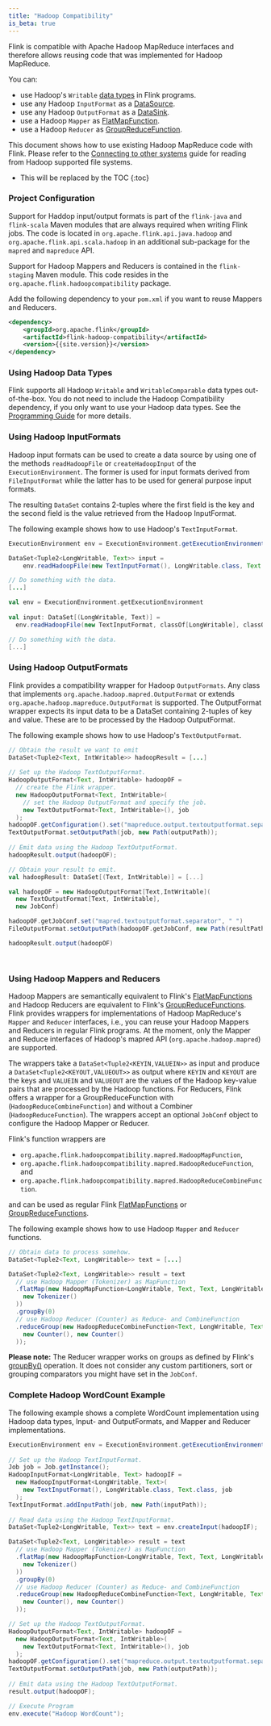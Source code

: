 ```yaml
---
title: "Hadoop Compatibility"
is_beta: true
---
```

<!--
Licensed to the Apache Software Foundation (ASF) under one
or more contributor license agreements.  See the NOTICE file
distributed with this work for additional information
regarding copyright ownership.  The ASF licenses this file
to you under the Apache License, Version 2.0 (the
"License"); you may not use this file except in compliance
with the License.  You may obtain a copy of the License at

  http://www.apache.org/licenses/LICENSE-2.0

Unless required by applicable law or agreed to in writing,
software distributed under the License is distributed on an
"AS IS" BASIS, WITHOUT WARRANTIES OR CONDITIONS OF ANY
KIND, either express or implied.  See the License for the
specific language governing permissions and limitations
under the License.
-->

Flink is compatible with Apache Hadoop MapReduce interfaces and therefore allows
reusing code that was implemented for Hadoop MapReduce.

You can:

- use Hadoop's `Writable` [data types](programming_guide.html#data-types) in Flink programs.
- use any Hadoop `InputFormat` as a [DataSource](programming_guide.html#data-sources).
- use any Hadoop `OutputFormat` as a [DataSink](programming_guide.html#data-sinks).
- use a Hadoop `Mapper` as [FlatMapFunction](dataset_transformations.html#flatmap).
- use a Hadoop `Reducer` as [GroupReduceFunction](dataset_transformations.html#groupreduce-on-grouped-dataset).

This document shows how to use existing Hadoop MapReduce code with Flink. Please refer to the
[Connecting to other systems](example_connectors.html) guide for reading from Hadoop supported file systems.

* This will be replaced by the TOC
{:toc}

### Project Configuration

Support for Haddop input/output formats is part of the `flink-java` and
`flink-scala` Maven modules that are always required when writing Flink jobs.
The code is located in `org.apache.flink.api.java.hadoop` and
`org.apache.flink.api.scala.hadoop` in an additional sub-package for the
`mapred` and `mapreduce` API.

Support for Hadoop Mappers and Reducers is contained in the `flink-staging`
Maven module.
This code resides in the `org.apache.flink.hadoopcompatibility`
package.

Add the following dependency to your `pom.xml` if you want to reuse Mappers
and Reducers.

~~~xml
<dependency>
	<groupId>org.apache.flink</groupId>
	<artifactId>flink-hadoop-compatibility</artifactId>
	<version>{{site.version}}</version>
</dependency>
~~~

### Using Hadoop Data Types

Flink supports all Hadoop `Writable` and `WritableComparable` data types
out-of-the-box. You do not need to include the Hadoop Compatibility dependency,
if you only want to use your Hadoop data types. See the
[Programming Guide](programming_guide.html#data-types) for more details.

### Using Hadoop InputFormats

Hadoop input formats can be used to create a data source by using
one of the methods `readHadoopFile` or `createHadoopInput` of the
`ExecutionEnvironment`. The former is used for input formats derived
from `FileInputFormat` while the latter has to be used for general purpose
input formats.

The resulting `DataSet` contains 2-tuples where the first field
is the key and the second field is the value retrieved from the Hadoop
InputFormat.

The following example shows how to use Hadoop's `TextInputFormat`.

<div class="codetabs" markdown="1">
<div data-lang="java" markdown="1">

~~~java
ExecutionEnvironment env = ExecutionEnvironment.getExecutionEnvironment();

DataSet<Tuple2<LongWritable, Text>> input =
    env.readHadoopFile(new TextInputFormat(), LongWritable.class, Text.class, textPath);

// Do something with the data.
[...]
~~~

</div>
<div data-lang="scala" markdown="1">

~~~scala
val env = ExecutionEnvironment.getExecutionEnvironment
		
val input: DataSet[(LongWritable, Text)] =
  env.readHadoopFile(new TextInputFormat, classOf[LongWritable], classOf[Text], textPath)

// Do something with the data.
[...]
~~~

</div>

</div>

### Using Hadoop OutputFormats

Flink provides a compatibility wrapper for Hadoop `OutputFormats`. Any class
that implements `org.apache.hadoop.mapred.OutputFormat` or extends
`org.apache.hadoop.mapreduce.OutputFormat` is supported.
The OutputFormat wrapper expects its input data to be a DataSet containing
2-tuples of key and value. These are to be processed by the Hadoop OutputFormat.

The following example shows how to use Hadoop's `TextOutputFormat`.

<div class="codetabs" markdown="1">
<div data-lang="java" markdown="1">

~~~java
// Obtain the result we want to emit
DataSet<Tuple2<Text, IntWritable>> hadoopResult = [...]
		
// Set up the Hadoop TextOutputFormat.
HadoopOutputFormat<Text, IntWritable> hadoopOF = 
  // create the Flink wrapper.
  new HadoopOutputFormat<Text, IntWritable>(
    // set the Hadoop OutputFormat and specify the job.
    new TextOutputFormat<Text, IntWritable>(), job
  );
hadoopOF.getConfiguration().set("mapreduce.output.textoutputformat.separator", " ");
TextOutputFormat.setOutputPath(job, new Path(outputPath));
		
// Emit data using the Hadoop TextOutputFormat.
hadoopResult.output(hadoopOF);
~~~

</div>
<div data-lang="scala" markdown="1">

~~~scala
// Obtain your result to emit.
val hadoopResult: DataSet[(Text, IntWritable)] = [...]

val hadoopOF = new HadoopOutputFormat[Text,IntWritable](
  new TextOutputFormat[Text, IntWritable],
  new JobConf)

hadoopOF.getJobConf.set("mapred.textoutputformat.separator", " ")
FileOutputFormat.setOutputPath(hadoopOF.getJobConf, new Path(resultPath))

hadoopResult.output(hadoopOF)

		
~~~

</div>

</div>

### Using Hadoop Mappers and Reducers

Hadoop Mappers are semantically equivalent to Flink's [FlatMapFunctions](dataset_transformations.html#flatmap) and Hadoop Reducers are equivalent to Flink's [GroupReduceFunctions](dataset_transformations.html#groupreduce-on-grouped-dataset). Flink provides wrappers for implementations of Hadoop MapReduce's `Mapper` and `Reducer` interfaces, i.e., you can reuse your Hadoop Mappers and Reducers in regular Flink programs. At the moment, only the Mapper and Reduce interfaces of Hadoop's mapred API (`org.apache.hadoop.mapred`) are supported.

The wrappers take a `DataSet<Tuple2<KEYIN,VALUEIN>>` as input and produce a `DataSet<Tuple2<KEYOUT,VALUEOUT>>` as output where `KEYIN` and `KEYOUT` are the keys and `VALUEIN` and `VALUEOUT` are the values of the Hadoop key-value pairs that are processed by the Hadoop functions. For Reducers, Flink offers a wrapper for a GroupReduceFunction with (`HadoopReduceCombineFunction`) and without a Combiner (`HadoopReduceFunction`). The wrappers accept an optional `JobConf` object to configure the Hadoop Mapper or Reducer.

Flink's function wrappers are 

- `org.apache.flink.hadoopcompatibility.mapred.HadoopMapFunction`,
- `org.apache.flink.hadoopcompatibility.mapred.HadoopReduceFunction`, and
- `org.apache.flink.hadoopcompatibility.mapred.HadoopReduceCombineFunction`.

and can be used as regular Flink [FlatMapFunctions](dataset_transformations.html#flatmap) or [GroupReduceFunctions](dataset_transformations.html#groupreduce-on-grouped-dataset).

The following example shows how to use Hadoop `Mapper` and `Reducer` functions.

~~~java
// Obtain data to process somehow.
DataSet<Tuple2<Text, LongWritable>> text = [...]

DataSet<Tuple2<Text, LongWritable>> result = text
  // use Hadoop Mapper (Tokenizer) as MapFunction
  .flatMap(new HadoopMapFunction<LongWritable, Text, Text, LongWritable>(
    new Tokenizer()
  ))
  .groupBy(0)
  // use Hadoop Reducer (Counter) as Reduce- and CombineFunction
  .reduceGroup(new HadoopReduceCombineFunction<Text, LongWritable, Text, LongWritable>(
    new Counter(), new Counter()
  ));
~~~

**Please note:** The Reducer wrapper works on groups as defined by Flink's [groupBy()](dataset_transformations.html#transformations-on-grouped-dataset) operation. It does not consider any custom partitioners, sort or grouping comparators you might have set in the `JobConf`. 

### Complete Hadoop WordCount Example

The following example shows a complete WordCount implementation using Hadoop data types, Input- and OutputFormats, and Mapper and Reducer implementations.

~~~java
ExecutionEnvironment env = ExecutionEnvironment.getExecutionEnvironment();
		
// Set up the Hadoop TextInputFormat.
Job job = Job.getInstance();
HadoopInputFormat<LongWritable, Text> hadoopIF = 
  new HadoopInputFormat<LongWritable, Text>(
    new TextInputFormat(), LongWritable.class, Text.class, job
  );
TextInputFormat.addInputPath(job, new Path(inputPath));
		
// Read data using the Hadoop TextInputFormat.
DataSet<Tuple2<LongWritable, Text>> text = env.createInput(hadoopIF);

DataSet<Tuple2<Text, LongWritable>> result = text
  // use Hadoop Mapper (Tokenizer) as MapFunction
  .flatMap(new HadoopMapFunction<LongWritable, Text, Text, LongWritable>(
    new Tokenizer()
  ))
  .groupBy(0)
  // use Hadoop Reducer (Counter) as Reduce- and CombineFunction
  .reduceGroup(new HadoopReduceCombineFunction<Text, LongWritable, Text, LongWritable>(
    new Counter(), new Counter()
  ));

// Set up the Hadoop TextOutputFormat.
HadoopOutputFormat<Text, IntWritable> hadoopOF = 
  new HadoopOutputFormat<Text, IntWritable>(
    new TextOutputFormat<Text, IntWritable>(), job
  );
hadoopOF.getConfiguration().set("mapreduce.output.textoutputformat.separator", " ");
TextOutputFormat.setOutputPath(job, new Path(outputPath));
		
// Emit data using the Hadoop TextOutputFormat.
result.output(hadoopOF);

// Execute Program
env.execute("Hadoop WordCount");
~~~
